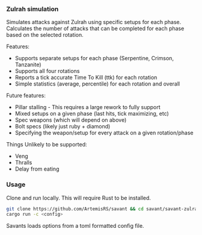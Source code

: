 ### Zulrah simulation
Simulates attacks against Zulrah using specific setups for each phase.
Calculates the number of attacks that can be completed for each phase based
on the selected rotation.

Features:
 - Supports separate setups for each phase (Serpentine, Crimson, Tanzanite)
 - Supports all four rotations
 - Reports a tick accurate Time To Kill (ttk) for each rotation
 - Simple statistics (average, percentile) for each rotation and overall

Future features:
 - Pillar stalling - This requires a large rework to fully support
 - Mixed setups on a given phase (last hits, tick maximizing, etc)
 - Spec weapons (which will depend on above)
 - Bolt specs (likely just ruby + diamond)
 - Specifying the weapon/setup for every attack on a given rotation/phase

Things Unlikely to be supported:
 - Veng
 - Thralls
 - Delay from eating

### Usage
Clone and run locally. This will require Rust to be installed.
```bash
git clone https://github.com/ArtemisRS/savant && cd savant/savant-zulrah
cargo run -c <config>
```

Savants loads options from a toml formatted config file.
